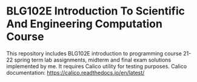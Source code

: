 # BLG102E Introduction To Scientific And Engineering Computation Course

This repository includes BLG102E introduction to programming course 21-22 spring term lab assignments, midterm and final exam solutions implemented by me. It requires Calico utility for testing purposes. Calico documentation: https://calico.readthedocs.io/en/latest/
